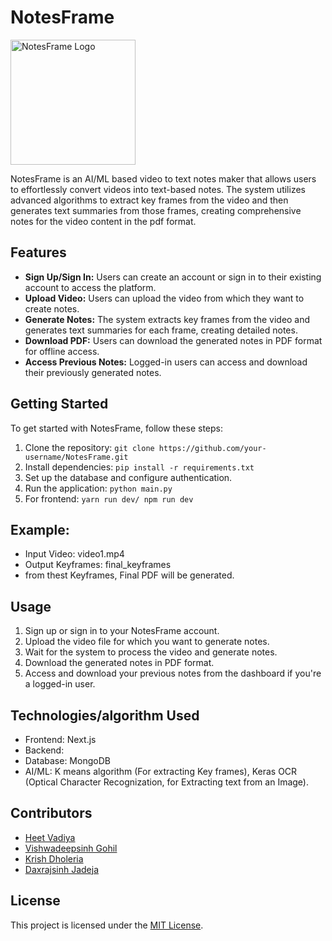 # NotesFrame

<img src="https://github.com/heetvadiya/NotesFrame/assets/107194145/6e3265af-449d-4c98-8975-2dd9dfb283d6" alt="NotesFrame Logo" width="200">

NotesFrame is an AI/ML based video to text notes maker that allows users to effortlessly convert videos into text-based notes. The system utilizes advanced algorithms to extract key frames from the video and then generates text summaries from those frames, creating comprehensive notes for the video content in the pdf format.

## Features

- **Sign Up/Sign In:** Users can create an account or sign in to their existing account to access the platform.
- **Upload Video:** Users can upload the video from which they want to create notes.
- **Generate Notes:** The system extracts key frames from the video and generates text summaries for each frame, creating detailed notes.
- **Download PDF:** Users can download the generated notes in PDF format for offline access.
- **Access Previous Notes:** Logged-in users can access and download their previously generated notes.

## Getting Started

To get started with NotesFrame, follow these steps:

1. Clone the repository: `git clone https://github.com/your-username/NotesFrame.git`
2. Install dependencies: `pip install -r requirements.txt`
3. Set up the database and configure authentication.
4. Run the application: `python main.py`
5. For frontend: `yarn run dev/ npm run dev`
   
## Example:
- Input Video: video1.mp4
- Output Keyframes: final_keyframes
- from thest Keyframes, Final PDF will be generated.

## Usage

1. Sign up or sign in to your NotesFrame account.
2. Upload the video file for which you want to generate notes.
3. Wait for the system to process the video and generate notes.
4. Download the generated notes in PDF format.
5. Access and download your previous notes from the dashboard if you're a logged-in user.

## Technologies/algorithm Used

- Frontend: Next.js
- Backend: 
- Database: MongoDB
- AI/ML: K means algorithm (For extracting Key frames), Keras OCR (Optical Character Recognization, for Extracting text from an Image).

## Contributors
- [Heet Vadiya](https://github.com/heetvadiya)
- [Vishwadeepsinh Gohil](https://github.com/vishwadeep17)
- [Krish Dholeria](https://github.com/krishdholeria)
- [Daxrajsinh Jadeja](https://github.com/daxrajsinh)
  
## License

This project is licensed under the [MIT License](LICENSE).
